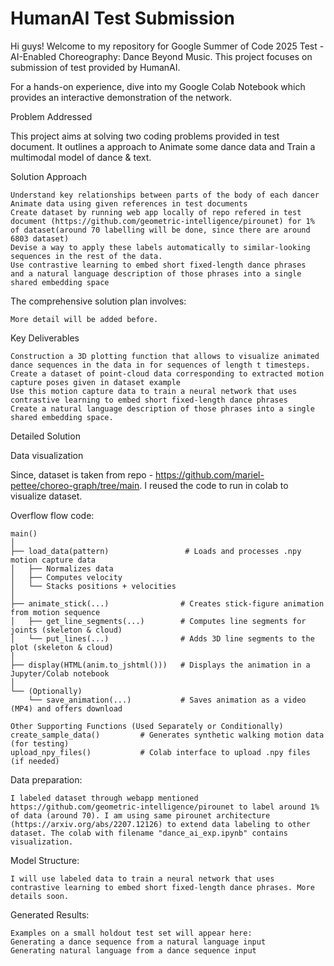 # HumanAI Test Submission

Hi guys! Welcome to my repository for Google Summer of Code 2025 Test - AI-Enabled Choreography: Dance Beyond Music. This project focuses on submission of test provided by HumanAI.

For a hands-on experience, dive into my Google Colab Notebook which provides an interactive demonstration of the network.


Problem Addressed

This project aims at solving two coding problems provided in test document.
It outlines a approach to Animate some dance data and Train a multimodal model of dance & text.



Solution Approach
    
    Understand key relationships between parts of the body of each dancer
    Animate data using given references in test documents
    Create dataset by running web app locally of repo refered in test document (https://github.com/geometric-intelligence/pirounet) for 1% of dataset(around 70 labelling will be done, since there are around 6803 dataset)
    Devise a way to apply these labels automatically to similar-looking sequences in the rest of the data.
    Use contrastive learning to embed short fixed-length dance phrases  and a natural language description of those phrases into a single shared embedding space

The comprehensive solution plan involves:

    More detail will be added before.


Key Deliverables

    Construction a 3D plotting function that allows to visualize animated dance sequences in the data in for sequences of length t timesteps. 
    Create a dataset of point-cloud data corresponding to extracted motion capture poses given in dataset example
    Use this motion capture data to train a neural network that uses contrastive learning to embed short fixed-length dance phrases
    Create a natural language description of those phrases into a single shared embedding space.


Detailed Solution

Data visualization

Since, dataset is taken from repo - https://github.com/mariel-pettee/choreo-graph/tree/main. I reused the code to run in colab to visualize dataset.

Overflow flow code:
```
main()
│
├── load_data(pattern)                 # Loads and processes .npy motion capture data
│   ├── Normalizes data
│   ├── Computes velocity
│   └── Stacks positions + velocities
│
├── animate_stick(...)                # Creates stick-figure animation from motion sequence
│   ├── get_line_segments(...)        # Computes line segments for joints (skeleton & cloud)
│   └── put_lines(...)                # Adds 3D line segments to the plot (skeleton & cloud)
│
├── display(HTML(anim.to_jshtml()))   # Displays the animation in a Jupyter/Colab notebook
│
└── (Optionally)
    └── save_animation(...)           # Saves animation as a video (MP4) and offers download
    
Other Supporting Functions (Used Separately or Conditionally)
create_sample_data()         # Generates synthetic walking motion data (for testing)
upload_npy_files()           # Colab interface to upload .npy files (if needed)
```


Data preparation:

    I labeled dataset through webapp mentioned https://github.com/geometric-intelligence/pirounet to label around 1% of data (around 70). I am using same pirounet architecture (https://arxiv.org/abs/2207.12126) to extend data labeling to other dataset. The colab with filename "dance_ai_exp.ipynb" contains visualization.

Model Structure:

    I will use labeled data to train a neural network that uses contrastive learning to embed short fixed-length dance phrases. More details soon.


Generated Results:

    Examples on a small holdout test set will appear here:
    Generating a dance sequence from a natural language input 
    Generating natural language from a dance sequence input



